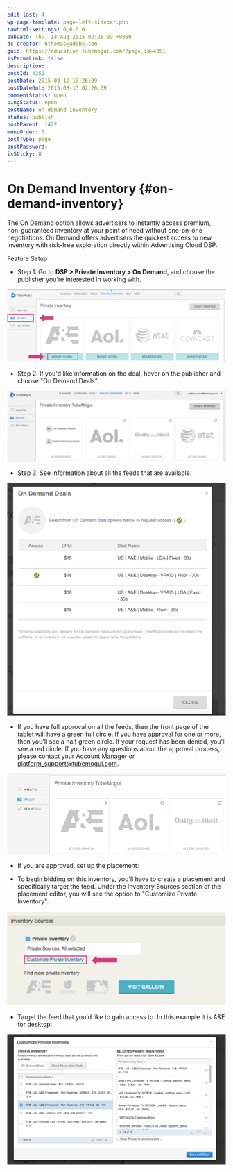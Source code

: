 ```yaml
---
edit-last: 4
wp-page-template: page-left-sidebar.php
rawhtml-settings: 0,0,0,0
pubDate: Thu, 13 Aug 2015 02:26:09 +0000
dc-creator: hthomas@adobe.com
guid: https://education.tubemogul.com/?page_id=4351
isPermaLink: false
description: 
postId: 4351
postDate: 2015-08-12 18:26:09
postDateGmt: 2015-08-13 02:26:09
commentStatus: open
pingStatus: open
postName: on-demand-inventory
status: publish
postParent: 1422
menuOrder: 0
postType: page
postPassword: 
isSticky: 0
---
```


# On Demand Inventory {#on-demand-inventory}

The On Demand option allows advertisers to instantly access premium, non-guaranteed inventory at your point of need without one-on-one negotiations. On Demand offers advertisers the quickest access to new inventory with risk-free exploration directly within Advertising Cloud DSP.

Feature Setup

* Step 1: Go to **DSP > Private Inventory > On Demand**, and choose the publisher you're interested in working with.

[ ![selectax](assets/selectax.png)](assets/selectax.png)

* Step 2: If you'd like information on the deal, hover on the publisher and choose "On Demand Deals".

[ ![safas](assets/safas-1024x333.png)](assets/safas.png)

* Step 3: See information about all the feeds that are available.

[ ![seal](assets/seal.png)](assets/seal.png)

* If you have full approval on all the feeds, then the front page of the tablet will have a green full circle. If you have approval for one or more, then you'll see a half green circle. If your request has been denied, you'll see a red circle. If you have any questions about the approval process, please contact your Account Manager or platform_support@tubemogul.com.

[ ![saas](assets/saas.png)](assets/saas.png)

* If you are approved, set up the placement:

 * To begin bidding on this inventory, you'll have to create a placement and specifically target the feed. Under the Inventory Sources section of the placement editor, you will see the option to "Customize Private Inventory".

 [ ![daf](assets/daf.png)](assets/daf.png)
 

 * Target the feed that you'd like to gain access to. In this example it is A&E for desktop:

 [ ![afawdsfa](assets/afawdsfa.png)](assets/afawdsfa.png)
